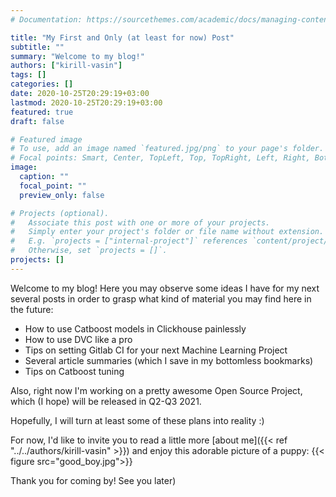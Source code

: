 ```yaml
---
# Documentation: https://sourcethemes.com/academic/docs/managing-content/

title: "My First and Only (at least for now) Post"
subtitle: ""
summary: "Welcome to my blog!"
authors: ["kirill-vasin"]
tags: []
categories: []
date: 2020-10-25T20:29:19+03:00
lastmod: 2020-10-25T20:29:19+03:00
featured: true
draft: false

# Featured image
# To use, add an image named `featured.jpg/png` to your page's folder.
# Focal points: Smart, Center, TopLeft, Top, TopRight, Left, Right, BottomLeft, Bottom, BottomRight.
image:
  caption: ""
  focal_point: ""
  preview_only: false

# Projects (optional).
#   Associate this post with one or more of your projects.
#   Simply enter your project's folder or file name without extension.
#   E.g. `projects = ["internal-project"]` references `content/project/deep-learning/index.md`.
#   Otherwise, set `projects = []`.
projects: []
---
```

Welcome to my blog!
Here you may observe some ideas I have for my next several posts in order to grasp what kind of material you may find here in the future:
* How to use Catboost models in Clickhouse painlessly
* How to use DVC like a pro
* Tips on setting Gitlab CI for your next Machine Learning Project
* Several article summaries (which I save in my bottomless bookmarks)
* Tips on Catboost tuning

Also, right now I'm working on a pretty awesome Open Source Project, which (I hope) will be released in Q2-Q3 2021.

Hopefully, I will turn at least some of these plans into reality :)

For now, I'd like to invite you to read a little more [about me]({{< ref "../../authors/kirill-vasin" >}}) and enjoy this adorable picture of a puppy:
{{< figure src="good_boy.jpg">}}

Thank you for coming by! See you later)